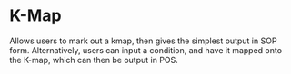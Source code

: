 # K-Map
Allows users to mark out a kmap, then gives the simplest output in SOP form. Alternatively, users can input a condition, and have it mapped onto the K-map, which can then be output in POS.
